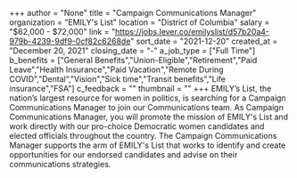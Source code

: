 +++
author = "None"
title = "Campaign Communications Manager"
organization = "EMILY's List"
location = "District of Columbia"
salary = "$62,000 - $72,000"
link = "https://jobs.lever.co/emilyslist/d57b20a4-979b-4239-9df9-0cf82c6268de"
sort_date = "2021-12-20"
created_at = "December 20, 2021"
closing_date = "-"
a_job_type = ["Full Time"]
b_benefits = ["General Benefits","Union-Eligible","Retirement","Paid Leave","Health Insurance","Paid Vacation","Remote During COVID","Dental","Vision","Sick time","Transit benefits","Life insurance","FSA"]
c_feedback = ""
thumbnail = ""
+++
EMILY’s List, the nation’s largest resource for women in politics, is searching for a Campaign Communications Manager to join our Communications team. As Campaign Communications Manager, you will promote the mission of EMILY's List and work directly with our pro-choice Democratic women candidates and elected officials throughout the country. The Campaign Communications Manager supports the arm of EMILY's List that works to identify and create opportunities for our endorsed candidates and advise on their communications strategies. 
